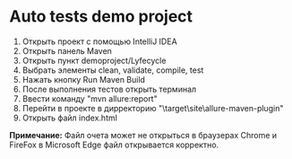 # Auto tests demo project

1. Открыть проект с помощью IntelliJ IDEA
2. Открыть панель Maven 
3. Открыть пункт demoproject/Lyfecycle
4. Выбрать элементы clean, validate, compile, test
5. Нажать кнопку Run Maven Build
6. После выполнения тестов открыть терминал
7. Ввести команду "mvn allure:report"
8. Перейти в проекте в дирректорию "\target\site\allure-maven-plugin"
9. Открыть файл index.html

**Примечание:**
    Файл очета может не открыться в браузерах Chrome и FireFox в Microsoft Edge файл открывается корректно. 


